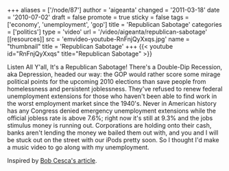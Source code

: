 +++
aliases = ['/node/87']
author = 'aigeanta'
changed = '2011-03-18'
date = '2010-07-02'
draft = false
promote = true
sticky = false
tags = ['economy', 'unemployment', 'gop']
title = 'Republican Sabotage'
categories = ['politics']
type = 'video'
url = '/video/aigeanta/republican-sabotage'
[[resources]]
  src = 'emvideo-youtube-RnFnjQyXxqs.jpg'
  name = "thumbnail"
  title = 'Republican Sabotage'
+++
{{< youtube id="RnFnjQyXxqs" title="Republican Sabotage" >}}

Listen All Y'all, It's a Republican Sabotage! There's a Double-Dip Recession, aka Depression, headed our way: the GOP would rather score some mirage political points for the upcoming 2010 elections than save people from homelessness and persistent joblessness. They've refused to renew federal unemployment extensions for those who haven't been able to find work in the worst employment market since the 1940's.
 Never in American history has any Congress denied emergency unemployment extensions while the official jobless rate is above 7.6%; right now it's still at 9.3% and the jobs stimulus money is running out. Corporations are holding onto their cash, banks aren't lending the money we bailed them out with, and you and I will be stuck out on the street with our iPods pretty soon. So I thought I'd make a music video to go along with my unemployment.



Inspired by <a href="http://www.huffingtonpost.com/bob-cesca/listen-all-yall-its-a-rep_b_631380.html">Bob Cesca's article</a>.

